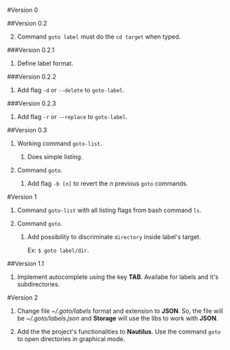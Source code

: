 #Version 0

##Version 0.2

2. Command `goto label` must do the `cd target` when typed.

###Version 0.2.1

1. Define label format.

###Version 0.2.2

1. Add flag `-d` or `--delete` to `goto-label`.

###Version 0.2.3

1. Add flag `-r` or `--replace` to `goto-label`.

##Version 0.3

1. Working command `goto-list`.

    1. Does simple listing.

2. Command `goto`.

    1. Add flag `-b [n]` to revert the *n* previous `goto` commands.


#Version 1

1. Command `goto-list` with all listing flags from bash command `ls`.

2. Command `goto`.

    1. Add possibility to discriminate `directory` inside label's target.

        Ex: `$ goto label/dir`.

##Version 1.1

1. Implement autocomplete using the key **TAB**. Availabe for labels and it's subdirectories.


#Version 2

1. Change file *~/.goto/labels* format and extension to **JSON**. So, the file will be *~/.goto/labels.json* and **Storage** will use the libs to work with **JSON**.

2. Add the the project's functionalities to **Nautilus**. Use the command `goto` to open directories in graphical mode.